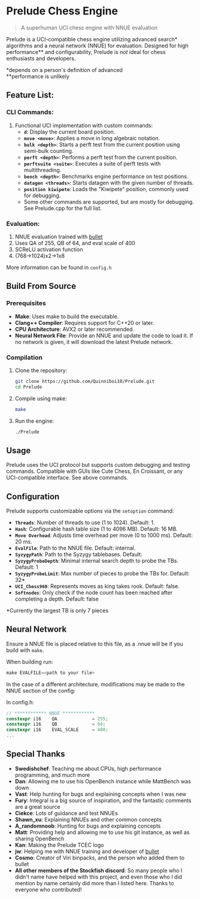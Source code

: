 # Prelude Chess Engine

> A superhuman UCI chess engine with NNUE evaluation

Prelude is a UCI-compatible chess engine utilizing advanced search\* algorithms and a neural network (NNUE) for evaluation. Designed for high performance\*\* and configurability, Prelude is *not* ideal for chess enthusiasts and developers.

*depends on a person's definition of advanced  
**performance is unlikely

## Feature List:

### CLI Commands:

1. Functional UCI implementation with custom commands:
   - **`d`**: Display the current board position.
   - **`move <move>`**: Applies a move in long algebraic notation.
   - **`bulk <depth>`**: Starts a perft test from the current position using semi-bulk counting.
   - **`perft <depth>`**: Performs a perft test from the current position.
   - **`perftsuite <suite>`**: Executes a suite of perft tests with multithreading.
   - **`bench <depth>`**: Benchmarks engine performance on test positions.
   - **`datagen <threads>`**: Starts datagen with the given number of threads.
   - **`position kiwipete`**: Loads the "Kiwipete" position, commonly used for debugging.
   - Some other commands are supported, but are mostly for debugging. See Prelude.cpp for the full list.

### Evaluation:

1. NNUE evaluation trained with [bullet](https://github.com/jw1912/bullet)
2. Uses QA of 255, QB of 64, and eval scale of 400
3. SCReLU activation function
4. (768->1024)x2->1x8

More information can be found in `config.h`

## Build From Source

### Prerequisites

- **Make**: Uses make to build the executable.
- **Clang++ Compiler**: Requires support for C++20 or later.
- **CPU Architecture**: AVX2 or later recommended.
- **Neural Network File**: Provide an NNUE and update the code to load it. If no network is given, it will download the latest Prelude network.

### Compilation

1. Clone the repository:

   ```bash
   git clone https://github.com/Quinniboi10/Prelude.git
   cd Prelude
   ```

2. Compile using make:

   ```bash
   make
   ```

3. Run the engine:

   ```bash
   ./Prelude
   ```

## Usage

Prelude uses the UCI protocol but supports custom debugging and testing commands. Compatible with GUIs like Cute Chess, En Croissant, or any UCI-compatible interface. See above commands.

## Configuration

Prelude supports customizable options via the `setoption` command:

- **`Threads`**: Number of threads to use (1 to 1024). Default: 1.
- **`Hash`**: Configurable hash table size (1 to 4096 MB). Default: 16 MB.
- **`Move Overhead`**: Adjusts time overhead per move (0 to 1000 ms). Default: 20 ms.
- **`EvalFile`**: Path to the NNUE file. Default: internal.
- **`SyzygyPath`**: Path to the Syzygy tablebases. Default: <empty>
- **`SyzygyProbeDepth`**: Minimal internal search depth to probe the TBs. Default: 1
- **`SyzygyProbeLimit`**: Max number of pieces to probe the TBs for. Default: 32*
- **`UCI_Chess960`**: Represents moves as king takes rook. Default: false.
- **`Softnodes`**: Only check if the node count has been reached after completing a depth. Default: false

*Currently the largest TB is only 7 pieces

## Neural Network

Ensure a NNUE file is placed relative to this file, as a .nnue will be if you build with `make`.

When building run:
```cpp
make EVALFILE=<path to your file>
```

In the case of a different architecture, modifications may be made to the NNUE section of the config:

In config.h:
```cpp
// ************ NNUE ************
constexpr i16    QA             = 255;
constexpr i16    QB             = 64;
constexpr i16    EVAL_SCALE     = 400;
...
```

## Special Thanks

- **Swedishchef**: Teaching me about CPUs, high performance programming, and much more
- **Dan**: Allowing me to use his OpenBench instance while MattBench was down
- **Vast**: Help hunting for bugs and explaining concepts when I was new
- **Fury**: Integral is a big source of inspiration, and the fantastic comments are a great source
- **Ciekce**: Lots of guidance and test NNUEs
- **Shawn\_xu**: Explaining NNUEs and other common concepts
- **A\_randomnoob**: Hunting for bugs and explaining concepts
- **Matt**: Providing help and allowing me to use his git instance, as well as sharing OpenBench
- **Kan**: Making the Prelude TCEC logo
- **jw**: Helping me with NNUE training and developer of [bullet](https://github.com/jw1912/bullet)
- **Cosmo**: Creator of Viri binpacks, and the person who added them to bullet
- **All other members of the Stockfish discord**: So many people who I didn't name have helped with this project, and even those who I did mention by name certainly did more than I listed here. Thanks to everyone who contributed!
